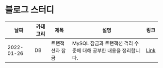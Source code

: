 # 블로그 스터디

|날짜|카테고리|제목|설명|링크|
|---|---|---|---|---|
|2022-01-26|DB|트랜잭션과 잠금|MySQL 잠금과 트랜잭션 격리 수준에 대해 공부한 내용을 정리합니다.|[Link](https://chrome-baroness-5b2.notion.site/cba628a72b3e4024a40748ce1532e326)|

